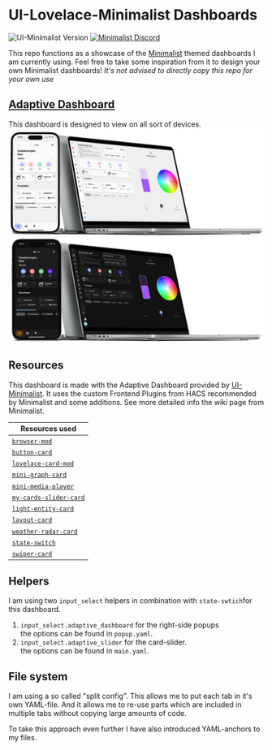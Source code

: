 # UI-Lovelace-Minimalist Dashboards

![UI-Minimalist Version](https://img.shields.io/github/v/release/UI-Lovelace-Minimalist/UI)
[![Minimalist Discord](https://badgen.net/discord/online-members/TPXg9b7GfR)](https://discord.gg/TPXg9b7GfR)

This repo functions as a showcase of the [Minimalist](https://github.com/UI-Lovelace-Minimalist/UI) themed dashboards I am currently using. Feel free to take some inspiration from it to design your own Minimalist dashboards!
*It's not advised to directly copy this repo for your own use*

## [Adaptive Dashboard](https://ui-lovelace-minimalist.github.io/UI/setup/adaptive_dash/)

This dashboard is designed to view on all sort of devices.
 <img src="https://raw.githubusercontent.com/basbruss/Minimalist-Dashboards/main/git_assets/mockups/light%20mode.png" width="600"> <img src="https://raw.githubusercontent.com/basbruss/Minimalist-Dashboards/main/git_assets/mockups/dark%20mode.png" width="600">
 

## Resources
This dashboard is made with the Adaptive Dashboard provided by [UI-Minimalist](https://ui-lovelace-minimalist.github.io). It uses the custom Frontend Plugins from HACS recommended by Minimalist and some additions. See more detailed info the wiki page from Minimalist.

| Resources used                            |
|-------------------------------------------------------------------------|
| [`browser-mod`](https://github.com/thomasloven/hass-browser_mod)        |
| [`button-card`](https://github.com/custom-cards/button-card)            |
| [`lovelace-card-mod`](https://github.com/thomasloven/lovelace-card-mod) |
| [`mini-graph-card`](https://github.com/kalkih/mini-graph-card)          |
| [`mini-media-player`](https://github.com/kalkih/mini-media-player)      |
| [`my-cards-slider-card`](https://github.com/AnthonMS/my-cards)          |
| [`light-entity-card`](https://github.com/ljmerza/light-entity-card)     |
| [`layout-card`](https://github.com/thomasloven/lovelace-layout-card)    |
| [`weather-radar-card`](https://github.com/Makin-Things/weather-radar-card)    |
| [`state-switch`](https://github.com/thomasloven/lovelace-state-switch) |
| [`swiper-card`](https://github.com/bramkragten/swipe-card)|

## Helpers
I am using two `input_select` helpers in combination with `state-swtich`for this dashboard.

1. `input_select.adaptive_dashboard` for the right-side popups <br>
        the options can be found in `popup.yaml`.
2. `input_select.adaptive_slider` for the card-slider. <br>
        the options can be found in `main.yaml`.
## File system

I am using a so called "split config". This allows me to put each tab in it's own YAML-file. And it allows me to re-use parts which are included in multiple tabs without copying large amounts of code. 

To take this approach even further I have also introduced YAML-anchors to my files.
